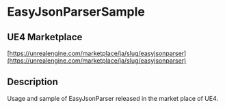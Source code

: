 # EasyJsonParserSample

## UE4 Marketplace
[https://unrealengine.com/marketplace/ja/slug/easyjsonparser](https://unrealengine.com/marketplace/ja/slug/easyjsonparser)

## Description
Usage and sample of EasyJsonParser released in the market place of UE4.
